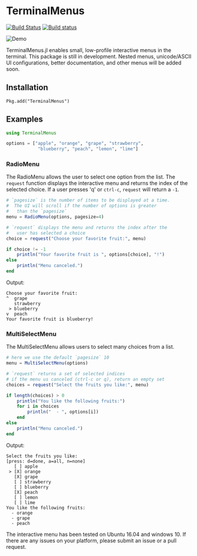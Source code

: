 # TerminalMenus

[![Build Status](https://travis-ci.org/nick-paul/TerminalMenus.jl.svg?branch=master)](https://travis-ci.org/nick-paul/TerminalMenus.jl) [![Build status](https://ci.appveyor.com/api/projects/status/weaqa64co5boj87g?svg=true)](https://ci.appveyor.com/project/nick-paul/terminalmenus-jl)

![Demo](http://npaul.co/files/TerminalMenus-demo.gif)

TerminalMenus.jl enables small, low-profile interactive menus in the terminal. This package is still in development. Nested menus, unicode/ASCII UI configurations, better documentation, and other menus will be added soon.

## Installation

```
Pkg.add("TerminalMenus")
```


## Examples

```julia
using TerminalMenus

options = ["apple", "orange", "grape", "strawberry",
            "blueberry", "peach", "lemon", "lime"]

```

### RadioMenu

The RadioMenu allows the user to select one option from the list. The `request` function displays the interactive menu and returns the index of the selected choice. If a user presses 'q' or `ctrl-c`, `request` will return a `-1`.


```julia
# `pagesize` is the number of items to be displayed at a time.
#  The UI will scroll if the number of options is greater
#   than the `pagesize`
menu = RadioMenu(options, pagesize=4)

# `request` displays the menu and returns the index after the
#   user has selected a choice
choice = request("Choose your favorite fruit:", menu)

if choice != -1
    println("Your favorite fruit is ", options[choice], "!")
else
    println("Menu canceled.")
end

```

Output:

```
Choose your favorite fruit:
^  grape
   strawberry
 > blueberry
v  peach
Your favorite fruit is blueberry!
```

### MultiSelectMenu

The MultiSelectMenu allows users to select many choices from a list.

```julia
# here we use the default `pagesize` 10
menu = MultiSelectMenu(options)

# `request` returns a set of selected indices
# if the menu us canceled (ctrl-c or q), return an empty set
choices = request("Select the fruits you like:", menu)

if length(choices) > 0
    println("You like the following fruits:")
    for i in choices
        println("  - ", options[i])
    end
else
    println("Menu canceled.")
end
```

Output:

```
Select the fruits you like:
[press: d=done, a=all, n=none]
   [ ] apple
 > [X] orange
   [X] grape
   [ ] strawberry
   [ ] blueberry
   [X] peach
   [ ] lemon
   [ ] lime
You like the following fruits:
  - orange
  - grape
  - peach
```


The interactive menu has been tested on Ubuntu 16.04 and windows 10. If there
are any issues on your platform, please submit an issue or a pull request.
